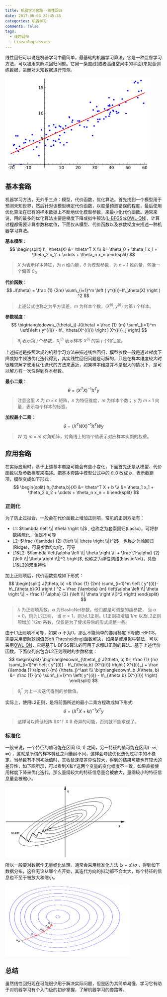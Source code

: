 ```yaml
---
title: 机器学习套路--线性回归
date: 2017-06-03 22:45:33
categories: 机器学习
comments: false
tags:
  - 线性回归
  - LinearRegression
---
```


线性回归可以说是机器学习中最简单，最基础的机器学习算法，它是一种监督学习方法，可以被用来解决回归问题。它用一条直线(或者高维空间中的平面)来拟合训练数据，进而对未知数据进行预测。<!--more-->

![Alt text | center](/images/linear_regression.png)

## 基本套路

机器学习方法，无外乎三点：模型，代价函数，优化算法。首先找到一个模型用于预测未知世界，然后针对该模型确定代价函数，以度量预测错误的程度，最后使用优化算法在已有的样本数据上不断地优化模型参数，来最小化代价函数。通常来说，用的最多的优化算法主要是梯度下降或拟牛顿法([L-BFGS](http://blog.csdn.net/itplus/article/details/21896453)或[OWL-QN](http://research.microsoft.com/en-us/um/people/jfgao/paper/icml07scalable.pdf))，计算过程都需要计算参数梯度值，下面仅从模型、代价函数以及参数梯度来描述一种机器学习算法。

**基本模型**：
$$ \begin{split}  
h_ \theta(X) &=  \theta^T X  \\\
&= \theta_0 + \theta_1 x_1 + \theta_2 x_2 + \cdots + \theta_n x_n
\end{split} $$
> $X$ 为表示样本特征，为 $n$ 维向量，$\theta$ 为模型参数，为 $n+1$ 维向量，包括一个偏置 $\theta_0$

**代价函数**：
$$ J(\theta) = \frac {1} {2m} \sum\_{i=1}^m \left ( y^{(i)}-h\_\theta(X) \right ) ^2 $$
> 上述公式也称之为平方误差，$m$ 为样本个数，$(X^{(i)}, y^{(i)})$ 为第 $i$ 个样本。

**参数梯度**：
$$ \bigtriangledown\_{\theta\_j} J(\theta)  =  \frac {1} {m} \sum\_{i=1}^m \left[\left ( y^{(i)} - h\_ \theta(X^{(i)}) \right ) X^{(i)}_j \right] $$
> $\theta_j$ 表示第 $j$ 个参数，$X^{(i)}_j$ 表示样本 $X^{(i)}$ 的第 $j$ 个特征值。

上述描述是按照常规的机器学习方法来描述线性回归，模型参数一般是通过梯度下降或拟牛顿法优化迭代得到，其实线性回归问题是可解的，只是在样本维度较大时很难求解才使用优化迭代的方法来逼近，如果样本维度并不是很大的情况下，是可以解方程一次性得到样本参数。

**最小二乘**：
$$ \theta = {\left( X^T X \right)} ^{-1} X^T y$$
> 注意这里 $X$ 为 $m \times n$ 矩阵，$n$ 为特征维度，$m$ 为样本个数； $y$ 为 $m \times 1$ 向量，表示每个样本的标签。

**加权最小二乘**：
$$ \theta = {\left( X^T W X \right)} ^{-1} X^T W y$$
> $W$ 为 $m \times m$ 对角矩阵，对角线上的每个值表示对应样本实例的权重。

## 应用套路

在实际应用时，基于上述基本套路可能会有些小变化，下面首先还是从模型、代价函数以及参数梯度来描述。把基本套路中模型公式中的 $\theta\_0$ 改成 $b$，表示截距项，模型变成如下形式：
$$
\begin{split}  
h_{\theta,b}(X) &=  \theta^T X  + b \\\
&= \theta_1 x_1 + \theta_2 x_2 + \cdots + \theta_n x_n + b
\end{split}
$$

### 正则化

为了防止过拟合，一般会在代价函数上增加正则项，常见的正则方法有：
* L1:  $\lambda \left \\|  \theta \right \\|$ , 也称之为套索回归(Lasso)，可将参数稀疏化，但是不可导
* L2:  $\frac {\lambda} {2}  {\left \\|  \theta \right \\|}^2$，也称之为岭回归(Ridge)，可将参数均匀化，可导
* L1&L2:  $\lambda \left(\alpha \left \\|  \theta \right \\| + \frac {1-\alpha} {2} {\left \\|  \theta \right \\|}^2 \right)$,  也称之为弹性网络(ElasticNet)，具备L1&L2的双重特性

加上正则项后，代价函数变成如下形式：
$$
\begin{split}
J(\theta, b) =& \frac {1} {2m} \sum\_{i=1}^m \left ( y^{(i)}-h\_{\theta,b}(X) \right ) ^2  +  \frac {\lambda} {m} \left(\alpha \left \\|  \theta \right \\| + \frac {1-\alpha} {2} {\left \\|  \theta \right \\|}^2 \right)
\end{split}
$$
>  $\lambda$ 为正则项系数，$\alpha$ 为ElasticNet参数，他们都是可调整的超参数， 当 $\alpha = 0$，则为L2正则， 当 $\alpha = 1$，则为L1正则。L1正则项增加 $1/m$ 以及L2正则项增加 $1/2m$ 系数，仅仅是为了使求导后的形式规整一些。

由于L1正则项不可导，如果 $\alpha$ 不为0，那么不能简单的套用梯度下降或L-BFGS，需要采用借助[软阈值(Soft Thresholding)](http://blog.csdn.net/jbb0523/article/details/52103257)函数解决，如果是使用拟牛顿法，可以采用[OWL-QN](http://research.microsoft.com/en-us/um/people/jfgao/paper/icml07scalable.pdf)，它是基于L-BFGS算法的可用于求解L1正则的算法。基于上述代价函数，下面仅列出包含L2正则项时的参数梯度：
$$
\begin{split}
\bigtriangledown\_{\theta\_j} J(\theta, b) &= \frac {1} {m} \sum\_{i=1}^m \left ( y^{(i)} - h\_{\theta,b} (X^{(i)}) \right ) X^{(i)}_j + \frac {\lambda (1-\alpha)} {m}  {\theta_j}^\ast \\\
\bigtriangledown\_b J(\theta, b) &= \frac {1} {m} \sum\_{i=1}^m \left( y^{(i)} - h\_{\theta,b} (X^{(i)}) \right)
\end{split}
$$
> ${\theta_j}^\ast$ 为上一次迭代得到的参数值。

实际上，使用L2正则，是将前面所述的最小二乘方程改成如下形式:
$$ \theta = {\left( X^T X + kI \right)}^{-1} X^T y$$
> 这样可以降低矩阵 $X^T X $ 奇异的可能，否则就不能求逆了。

### 标准化

一般来说，一个特征的值可能在区间 $(0, 1)$ 之间，另一特征的值可能在区间$(-\infty, \infty)$  ，这就是所谓的样本特征之间量纲不同，这样会导致优化迭代过程中的不稳定。当参数有不同初始值时，其收敛速度差异性较大，得到的结果可能也有较大的差异性，如下图所示，可以看到X和Y这两个变量的变化幅度不一致，如果直接使用梯度下降来优化迭代，那么量纲较大的特征信息量会被放大，量纲较小的特征信息量会被缩小。

<img src="/images/ml-no-normalize.png" width="400" height="230" alt="ml-no-normalize" align=center />

所以一般要对数据作无量纲化处理，通常会采用标准化方法 $(x-u)/\sigma$ ，得到如下数据分布，这样无论从哪个点开始，其迭代方向的抖动都不会太大，每个特征的信息也不至于被放大和缩小。

<img src="/images/ml-normalize.png" width="400" height="230" alt="ml-normalize.png" align=center />

## 总结

虽然线性回归现在可能很少用于解决实际问题，但是因为其简单易懂，学习它有助于对机器学习有个入门级的初步掌握，了解机器学习的套路等。
